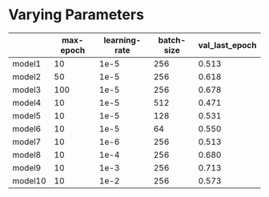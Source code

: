 # Varying Parameters

|           | max-epoch | learning-rate | batch-size |  val_last_epoch  |
|-----------|-----------|---------------|------------|------------------|
| model1    | 10        | 1e-5          | 256        |      0.513       
| model2    | 50        | 1e-5          | 256        |      0.618
| model3    | 100       | 1e-5          | 256        |      0.678
| model4    | 10        | 1e-5          | 512        |      0.471
| model5    | 10        | 1e-5          | 128        |      0.531
| model6    | 10        | 1e-5          | 64         |      0.550
| model7    | 10        | 1e-6          | 256        |      0.513
| model8    | 10        | 1e-4          | 256        |      0.680
| model9    | 10        | 1e-3          | 256        |      0.713
| model10   | 10        | 1e-2          | 256        |      0.573



